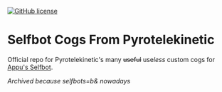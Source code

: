[![GitHub license](https://img.shields.io/github/license/Pyrotelekinetic/Pyros-Cogs.svg)](https://github.com/Pyrotelekinetic/Pyros-Cogs/blob/master/LICENSE)
# Selfbot Cogs From Pyrotelekinetic
Official repo for Pyrotelekinetic's many ~~useful~~ use*less* custom cogs for [Appu's Selfbot](https://github.com/appu1232/Discord-Selfbot).

*Archived because selfbots=b& nowadays*
